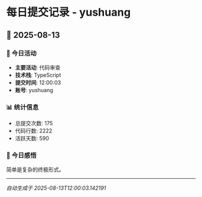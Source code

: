 # 每日提交记录 - yushuang

## 📅 2025-08-13

### 🎯 今日活动
- **主要活动**: 代码审查
- **技术栈**: TypeScript
- **提交时间**: 12:00:03
- **账号**: yushuang

### 📊 统计信息
- 总提交次数: 175
- 代码行数: 2222
- 活跃天数: 590

### 💭 今日感悟
简单是复杂的终极形式。

---
*自动生成于 2025-08-13T12:00:03.142191*
